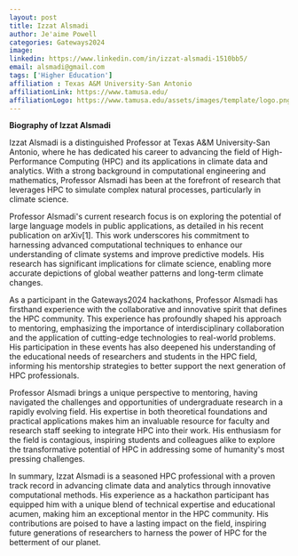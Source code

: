 ```yaml
---
layout: post
title: Izzat Alsmadi
author: Je'aime Powell
categories: Gateways2024
image: 
linkedin: https://www.linkedin.com/in/izzat-alsmadi-1510bb5/
email: alsmadi@gmail.com
tags: ['Higher Education']
affiliation : Texas A&M University-San Antonio 
affiliationLink: https://www.tamusa.edu/
affiliationLogo: https://www.tamusa.edu/assets/images/template/logo.png                      
---
```


**Biography of Izzat Alsmadi**
 
 Izzat Alsmadi is a distinguished Professor at Texas A&M University-San Antonio, where he has dedicated his career to advancing the field of High-Performance Computing (HPC) and its applications in climate data and analytics. With a strong background in computational engineering and mathematics, Professor Alsmadi has been at the forefront of research that leverages HPC to simulate complex natural processes, particularly in climate science.
 
 Professor Alsmadi's current research focus is on exploring the potential of large language models in public applications, as detailed in his recent publication on arXiv[1]. This work underscores his commitment to harnessing advanced computational techniques to enhance our understanding of climate systems and improve predictive models. His research has significant implications for climate science, enabling more accurate depictions of global weather patterns and long-term climate changes.
 
 As a participant in the Gateways2024 hackathons, Professor Alsmadi has firsthand experience with the collaborative and innovative spirit that defines the HPC community. This experience has profoundly shaped his approach to mentoring, emphasizing the importance of interdisciplinary collaboration and the application of cutting-edge technologies to real-world problems. His participation in these events has also deepened his understanding of the educational needs of researchers and students in the HPC field, informing his mentorship strategies to better support the next generation of HPC professionals.
 
 Professor Alsmadi brings a unique perspective to mentoring, having navigated the challenges and opportunities of undergraduate research in a rapidly evolving field. His expertise in both theoretical foundations and practical applications makes him an invaluable resource for faculty and research staff seeking to integrate HPC into their work. His enthusiasm for the field is contagious, inspiring students and colleagues alike to explore the transformative potential of HPC in addressing some of humanity's most pressing challenges.
 
 In summary, Izzat Alsmadi is a seasoned HPC professional with a proven track record in advancing climate data and analytics through innovative computational methods. His experience as a hackathon participant has equipped him with a unique blend of technical expertise and educational acumen, making him an exceptional mentor in the HPC community. His contributions are poised to have a lasting impact on the field, inspiring future generations of researchers to harness the power of HPC for the betterment of our planet.  
                    

